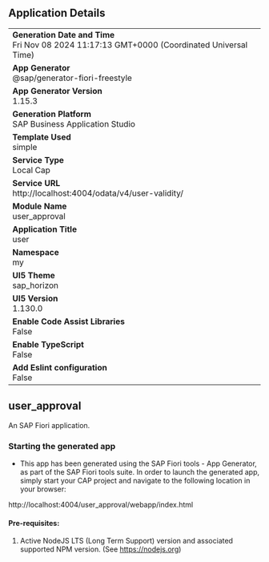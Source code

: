 ## Application Details
|               |
| ------------- |
|**Generation Date and Time**<br>Fri Nov 08 2024 11:17:13 GMT+0000 (Coordinated Universal Time)|
|**App Generator**<br>@sap/generator-fiori-freestyle|
|**App Generator Version**<br>1.15.3|
|**Generation Platform**<br>SAP Business Application Studio|
|**Template Used**<br>simple|
|**Service Type**<br>Local Cap|
|**Service URL**<br>http://localhost:4004/odata/v4/user-validity/|
|**Module Name**<br>user_approval|
|**Application Title**<br>user|
|**Namespace**<br>my|
|**UI5 Theme**<br>sap_horizon|
|**UI5 Version**<br>1.130.0|
|**Enable Code Assist Libraries**<br>False|
|**Enable TypeScript**<br>False|
|**Add Eslint configuration**<br>False|

## user_approval

An SAP Fiori application.

### Starting the generated app

-   This app has been generated using the SAP Fiori tools - App Generator, as part of the SAP Fiori tools suite.  In order to launch the generated app, simply start your CAP project and navigate to the following location in your browser:

http://localhost:4004/user_approval/webapp/index.html

#### Pre-requisites:

1. Active NodeJS LTS (Long Term Support) version and associated supported NPM version.  (See https://nodejs.org)


